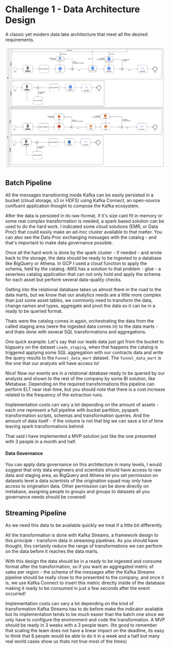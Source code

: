 
# Challenge 1 - Data Architecture Design

A classic yet modern data lake architecture that meet all the desired requirements.

![image](Data-Lake-Architecture.png)

## Batch Pipeline

All the messages transitioning inside Kafka can be easily persisted in a bucket (cloud storage, s3 or HDFS) using Kafka Connect, an open-source confluent application thought to compose the Kafka ecosystem.

After the data is persisted in its raw-format, if it's size cant fit in memory or some real complex transformation is needed, a spark based solution can be used to do the hard work. I indicated some cloud solutions (EMR, or Data Proc) that could easily make an ad-hoc cluster available to that matter. You can also see the Data Proc exchanging messages with the catalog - and that's important to make data governance possible.

Once all the hard work is done by the spark cluster - if needed - and wrote back to the storage, the data should be ready to be ingested to a database like BigQuery or Athena. In GCP I used a cloud function to apply the schema, held by the catalog. AWS has a solution to that problem - glue - a severless catalog application that can not only hold and apply the schema for each asset but perform several data-quality checks.

Getting into the relational database takes us almost there in the road to the data marts, but we know that our analytics needs are a little more complex than just some asset tables, we commonly need to transform the data, change names and types, aggregate and pivot the data so it can be in a ready to be queried format.

Thats were the catalog comes in again, orchestrating the data from the called staging area (were the ingested data comes in) to the data marts - and thats done with several SQL transformations and aggregations.

One quick example: Let's say that our leads data just got from the bucket to bigquery on the dataset `Leads_staging`, when that happens the catalog is triggered applying some SQL aggregation with our contracts data and write the query results to the `Funnel_data_mart` dataset. The `funnel_data_mart` is the one that our analysts will have access to!

Nice! Now our events are in a relational database ready to be queried by our analysts and shown to the rest of the company by some BI solution, like Metabase. Depending on the required transformations this pipeline can perform ELT near real-time, but you should note that there is a cost increase related to the frequency of the extraction runs.

Implementation costs can vary a lot depending on the amount of assets - each one represent a full pipeline with bucket partition, pyspark transformation scripts, schemas and transformation queries. And the amount of data itself - if the volume is not that big we can save a lot of time leaving spark transformations behind.

That said I have implemented a MVP solution just like the one presented with 3 people in a month and half.

#### Data Governance

You can apply data governance on this architecture in many levels, I would suggest that only data engineers and scientists should have access to raw data and staging area, as BigQuery and Athena let you set permission on datasets level a data scientists of the origination squad may only have access to origination data. Other permission can be done directly on metabase, assigning people to groups and groups to datasets all you governance needs should be covered!

## Streaming Pipeline

As we need this data to be available quickly we treat if a little bit differently.

All the transformation is done with Kafka Streams, a framework design to this principle - transform data in streaming pipelines. As you should have thought, this certainly reduce the range of transformations we can perform on the data before it reaches the data marts.

With this design the data should be in a ready to be ingested and consume format after the transformation, so if you want an aggregated metric of sales per region - the schema of the messages after the Kafka Streams pipeline should be really close to the presented to the company, and once it is, we use Kafka Connect to insert this metric directly inside of the database making it ready to be consumed in just a few seconds after the event occurred!

Implementation costs can vary a lot depending on the kind of transformation Kafka Streams has to do before make the indicator available but its implementation tends to be much easier than the batch one since we only have to configure the environment and code the transformation. A MVP should be ready in 3 weeks with a 3 people team. (Its good to remember that scaling the team does not have a linear impact on the deadline, its easy to think that 6 people would be able to do it in a week and a half but many real world cases show us thats not true most of the times)
